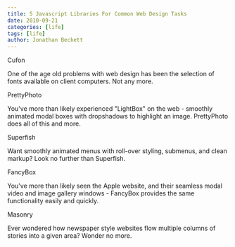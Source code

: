 ```yaml
---
title: 5 Javascript Libraries For Common Web Design Tasks
date: 2010-09-21
categories: [life]
tags: [life]
author: Jonathan Beckett
---
```


Cufon

One of the age old problems with web design has been the selection of fonts available on client computers. Not any more.

PrettyPhoto

You've more than likely experienced "LightBox" on the web - smoothly animated modal boxes with dropshadows to highlight an image. PrettyPhoto does all of this and more.

Superfish

Want smoothly animated menus with roll-over styling, submenus, and clean markup? Look no further than Superfish.

FancyBox

You've more than likely seen the Apple website, and their seamless modal video and image gallery windows - FancyBox provides the same functionality easily and quickly.

Masonry

Ever wondered how newspaper style websites flow multiple columns of stories into a given area? Wonder no more.